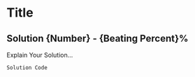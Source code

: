 # Title

## Solution {Number} - {Beating Percent}%

Explain Your Solution...

```python
Solution Code
```